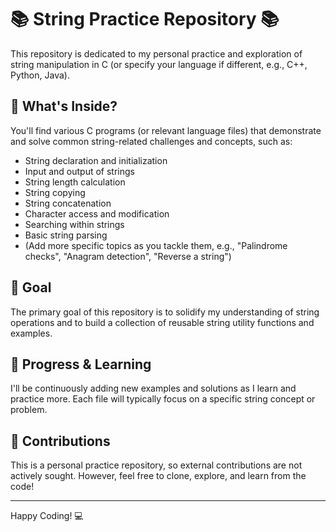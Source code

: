 # 📚 String Practice Repository 📚

This repository is dedicated to my personal practice and exploration of string manipulation in C (or specify your language if different, e.g., C++, Python, Java).

## 🚀 What's Inside?

You'll find various C programs (or relevant language files) that demonstrate and solve common string-related challenges and concepts, such as:

* String declaration and initialization
* Input and output of strings
* String length calculation
* String copying
* String concatenation
* Character access and modification
* Searching within strings
* Basic string parsing
* (Add more specific topics as you tackle them, e.g., "Palindrome checks", "Anagram detection", "Reverse a string")

## 🎯 Goal

The primary goal of this repository is to solidify my understanding of string operations and to build a collection of reusable string utility functions and examples.

## 🌱 Progress & Learning

I'll be continuously adding new examples and solutions as I learn and practice more. Each file will typically focus on a specific string concept or problem.

## 🤝 Contributions

This is a personal practice repository, so external contributions are not actively sought. However, feel free to clone, explore, and learn from the code!

---

Happy Coding! 💻
